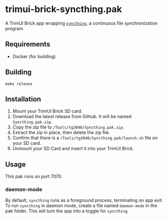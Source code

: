 # trimui-brick-syncthing.pak

A TrimUI Brick app wrapping [`syncthing`](https://syncthing.net/), a continuous file synchronization program.

## Requirements

- Docker (for building)

## Building

```shell
make release
```

## Installation

1. Mount your TrimUI Brick SD card.
2. Download the latest release from Github. It will be named `Syncthing.pak.zip`.
3. Copy the zip file to `/Tools/tg3040/Syncthing.pak.zip`.
4. Extract the zip in place, then delete the zip file.
5. Confirm that there is a `/Tools/tg3040/Syncthing.pak/launch.sh` file on your SD card.
6. Unmount your SD Card and insert it into your TrimUI Brick.

## Usage

This pak runs on port 7070.

### daemon-mode

By default, `syncthing` runs as a foreground process, terminating on app exit. To run `syncthing` in daemon mode, create a file named `daemon-mode` in the pak folder. This will turn the app into a toggle for `syncthing`.
